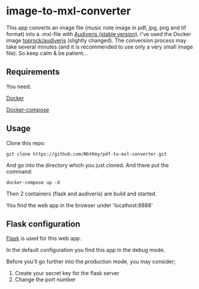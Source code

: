 # image-to-mxl-converter
This app converts an image file (music note image in pdf, jpg, png and tif format) into a .mxl-file with [Audiveris (stable version)](https://github.com/Audiveris/audiveris). I've used the Docker image [toprock/audiveris](https://hub.docker.com/r/toprock/audiveris) (slightly changed). The conversion process may take several minutes (and it is recommended to use only a very small image file). So keep calm & be patient...


## Requirements

You need:

[Docker](https://docs.docker.com/)

[Docker-compose](https://docs.docker.com/compose/)

## Usage
Clone this repo:

```
git clone https://github.com/NbtKmy/pdf-to-mxl-converter.git
```

And go into the directory which you just cloned. 
And there put the command:

```
docker-compose up -d
```

Then 2 containers (flask and audiveris) are build and started.

You find the web app in the browser under 'localhost:8888'

## Flask configuration
[Flask](https://flask.palletsprojects.com/en/2.0.x/) is used for this web app. 

In the default configuration you find this app in the debug mode. 

Before you'll go further into the production mode, you may consider;
1. Create your secret key for the flask server
1. Change the port number


